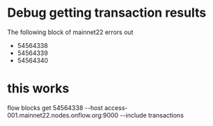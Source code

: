 # Debug getting transaction results

The following block of mainnet22 errors out

- 54564338
- 54564339
- 54564340


# this works
 flow blocks get 54564338 --host access-001.mainnet22.nodes.onflow.org:9000 --include transactions

